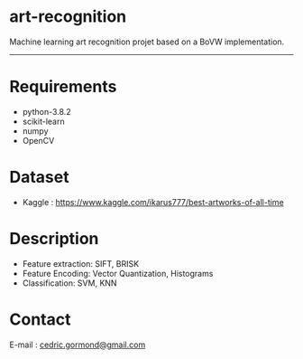 # art-recognition

Machine learning art recognition projet based on a BoVW implementation.

--- 

# Requirements
- python-3.8.2
- scikit-learn
- numpy
- OpenCV

# Dataset
- Kaggle : https://www.kaggle.com/ikarus777/best-artworks-of-all-time

# Description
- Feature extraction: SIFT, BRISK
- Feature Encoding: Vector Quantization, Histograms
- Classification: SVM, KNN

# Contact
E-mail : cedric.gormond@gmail.com
